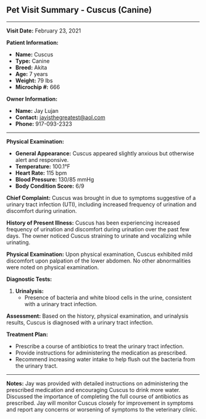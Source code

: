 ## Pet Visit Summary - Cuscus (Canine)

---

**Visit Date:** February 23, 2021

**Patient Information:**
- **Name:** Cuscus
- **Type:** Canine
- **Breed:** Akita
- **Age:** 7 years
- **Weight:** 79 lbs
- **Microchip #:** 666

**Owner Information:**
- **Name:** Jay Lujan
- **Contact:** jayisthegreatest@aol.com
- **Phone:** 917-093-2323

---

**Physical Examination:**

- **General Appearance:** Cuscus appeared slightly anxious but otherwise alert and responsive.
- **Temperature:** 100.1°F
- **Heart Rate:** 115 bpm
- **Blood Pressure:** 130/85 mmHg
- **Body Condition Score:** 6/9

**Chief Complaint:**
Cuscus was brought in due to symptoms suggestive of a urinary tract infection (UTI), including increased frequency of urination and discomfort during urination.

**History of Present Illness:**
Cuscus has been experiencing increased frequency of urination and discomfort during urination over the past few days. The owner noticed Cuscus straining to urinate and vocalizing while urinating.

**Physical Examination:**
Upon physical examination, Cuscus exhibited mild discomfort upon palpation of the lower abdomen. No other abnormalities were noted on physical examination.

**Diagnostic Tests:**

1. **Urinalysis:** 
   - Presence of bacteria and white blood cells in the urine, consistent with a urinary tract infection.

**Assessment:**
Based on the history, physical examination, and urinalysis results, Cuscus is diagnosed with a urinary tract infection.

**Treatment Plan:**

- Prescribe a course of antibiotics to treat the urinary tract infection.
- Provide instructions for administering the medication as prescribed.
- Recommend increasing water intake to help flush out the bacteria from the urinary tract.

---

**Notes:**
Jay was provided with detailed instructions on administering the prescribed medication and encouraging Cuscus to drink more water. Discussed the importance of completing the full course of antibiotics as prescribed. Jay will monitor Cuscus closely for improvement in symptoms and report any concerns or worsening of symptoms to the veterinary clinic.